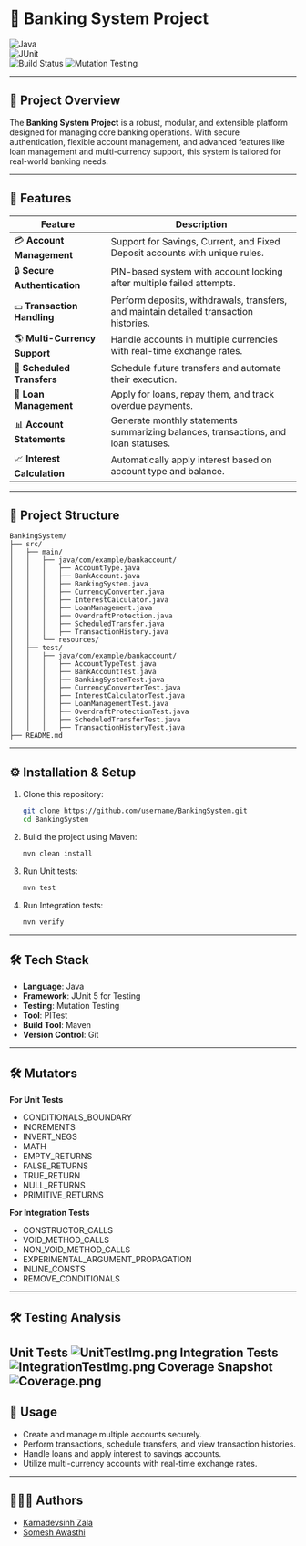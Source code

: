 
# 🏦 **Banking System Project**  

![Java](https://img.shields.io/badge/Java-ED8B00?style=for-the-badge&logo=java&logoColor=white)  
![JUnit](https://img.shields.io/badge/JUnit-25A162?style=for-the-badge&logo=JUnit5&logoColor=white)  
![Build Status](https://img.shields.io/badge/Build-Passing-brightgreen?style=for-the-badge)
![Mutation Testing](https://img.shields.io/badge/Mutation_Testing-Strongly_Killed-success?style=for-the-badge)

---

## 📖 **Project Overview**  

The **Banking System Project** is a robust, modular, and extensible platform designed for managing core banking operations. With secure authentication, flexible account management, and advanced features like loan management and multi-currency support, this system is tailored for real-world banking needs.  

---

## 🚀 **Features**

| **Feature**                      | **Description**                                                                                  |
|-----------------------------------|--------------------------------------------------------------------------------------------------|
| 💳 **Account Management**         | Support for Savings, Current, and Fixed Deposit accounts with unique rules.                     |
| 🔒 **Secure Authentication**      | PIN-based system with account locking after multiple failed attempts.                           |
| 💵 **Transaction Handling**       | Perform deposits, withdrawals, transfers, and maintain detailed transaction histories.           |
| 🌎 **Multi-Currency Support**     | Handle accounts in multiple currencies with real-time exchange rates.                           |
| 📅 **Scheduled Transfers**        | Schedule future transfers and automate their execution.                                         |
| 🏦 **Loan Management**            | Apply for loans, repay them, and track overdue payments.                                         |
| 📊 **Account Statements**         | Generate monthly statements summarizing balances, transactions, and loan statuses.              |
| 📈 **Interest Calculation**       | Automatically apply interest based on account type and balance.                                 |

---

## 📂 **Project Structure**

```plaintext
BankingSystem/
├── src/
│   ├── main/
│   │   ├── java/com/example/bankaccount/
│   │   │   ├── AccountType.java
│   │   │   ├── BankAccount.java
│   │   │   ├── BankingSystem.java
│   │   │   ├── CurrencyConverter.java
│   │   │   ├── InterestCalculator.java
│   │   │   ├── LoanManagement.java
│   │   │   ├── OverdraftProtection.java
│   │   │   ├── ScheduledTransfer.java
│   │   │   ├── TransactionHistory.java
│   │   └── resources/
│   ├── test/
│   │   ├── java/com/example/bankaccount/
│   │   │   ├── AccountTypeTest.java
│   │   │   ├── BankAccountTest.java
│   │   │   ├── BankingSystemTest.java
│   │   │   ├── CurrencyConverterTest.java
│   │   │   ├── InterestCalculatorTest.java
│   │   │   ├── LoanManagementTest.java
│   │   │   ├── OverdraftProtectionTest.java
│   │   │   ├── ScheduledTransferTest.java
│   │   │   ├── TransactionHistoryTest.java
├── README.md
```

---

## ⚙️ **Installation & Setup**

1. Clone this repository:
   ```bash
   git clone https://github.com/username/BankingSystem.git
   cd BankingSystem
   ```
2. Build the project using Maven:
   ```bash
   mvn clean install
   ```
3. Run Unit tests:
   ```bash
   mvn test
   ```
4. Run Integration tests:
   ```bash
   mvn verify
   ```
---

## 🛠️ **Tech Stack**

- **Language**: Java  
- **Framework**: JUnit 5 for Testing 
- **Testing**: Mutation Testing
- **Tool**: PITest
- **Build Tool**: Maven  
- **Version Control**: Git

---


## 🛠️ **Mutators**

**For Unit Tests**
- CONDITIONALS_BOUNDARY
- INCREMENTS
- INVERT_NEGS
- MATH
- EMPTY_RETURNS
- FALSE_RETURNS
- TRUE_RETURN
- NULL_RETURNS
- PRIMITIVE_RETURNS

**For Integration Tests**
- CONSTRUCTOR_CALLS
- VOID_METHOD_CALLS
- NON_VOID_METHOD_CALLS
- EXPERIMENTAL_ARGUMENT_PROPAGATION
- INLINE_CONSTS
- REMOVE_CONDITIONALS

---

## 🛠️ **Testing Analysis**
**Unit Tests**
![UnitTestImg.png](UnitTestImg.png)
**Integration Tests**
![IntegrationTestImg.png](IntegrationTestImg.png)
**Coverage Snapshot**
![Coverage.png](Coverage.png)
---

## 🌟 **Usage**

- Create and manage multiple accounts securely.
- Perform transactions, schedule transfers, and view transaction histories.
- Handle loans and apply interest to savings accounts.
- Utilize multi-currency accounts with real-time exchange rates.

---

## 🧑🏻‍💻 **Authors**

- [Karnadevsinh Zala](https://github.com/Karnadevsinh)  
- [Somesh Awasthi](https://github.com/somesh-awasthi)

